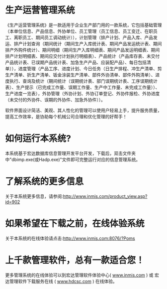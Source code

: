 # 生产运营管理系统

《生产运营管理系统》是一款适用于企业生产部门用的一款系统，它包括基础管理（本单位信息、产品信息、外协单位、员工管理（员工信息、员工变迁、在职员工、离职员工、期间员工调动统计）），计划管理（排产计划、产品入库、产品发运、排产计划查询（期间统计（期间生产入库统计表、期间产品发运统计表、期间排产外购件统计）、期间明细（期间生产入库明细表、期间产品发运明细表、期间排产计划明细表、期间应交付计划执行明细表）、产品统计（产品库存表、未交付产品统计表、已误期产品统计表、加急生产产品、应装配产品）、每日包括清单）），进度管理（产品工序、进度计划、今日任务（日生产排程、冲生产清单、剪生产清单、折生产清单、钣金涂装生产清单、部件外协清单、部件外购清单）、进度执行、查询及统计（期间统计（误期统计表、部门误期统计表、工序误期统计表）、生产提示（已完成工作量、误期工作量、生产中工作量、未完成工作量））、生产进度一览表），外协管理（外协计划、外协订单登记、外协件报检、外协进度（未交付的外协件、误期的外协件、加急外协件））。

软件界面设计简洁、美观、其人性化的管理可以使用户轻易上手，提升服务质量，提高工作效率，是协助每个机械公司合理和优化管理的好帮手！

# 如何运行本系统?

本系统基于宏达数据库信息管理开发平台开发，下载后，双击文件夹中"dbimp.exe(或Hadp.exe)"文件即可完整运行对应的信息管理系统。

# 了解系统的更多信息

关于本系统更多信息，请参阅:http://www.inmis.com/product_view.asp?id=902

# 如果希望在下载之前，在线体验系统

关于本系统的在线体验请点击:http://www.inmis.com:8076/?Poms

# 上千款管理软件，总有一款适合您！

更多管理系统的在线体验可以到宏达管理软件体验中心( www.inmis.com ) 或 宏达管理软件下载服务在线 ( www.hdcsc.com ) 在线体验。

